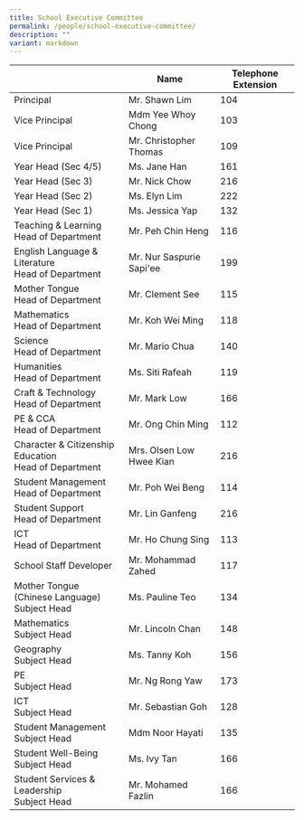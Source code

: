 ```yaml
---
title: School Executive Committee
permalink: /people/school-executive-committee/
description: ""
variant: markdown
---
```

<table>
<thead>
  <tr>
    <th></th>
    <th>Name</th>
    <th>Telephone Extension</th>
  </tr>
</thead>
<tbody>
  <tr>
    <td>Principal</td>
    <td>Mr. Shawn Lim</td>
    <td>104</td>
  </tr>
  <tr>
    <td>Vice Principal</td>
    <td>Mdm Yee Whoy Chong</td>
    <td>103</td>
  </tr>
  <tr>
    <td>Vice Principal</td>
    <td>Mr. Christopher Thomas</td>
    <td>109</td>
  </tr>
  <tr>
    <td>Year Head (Sec 4/5)</td>
    <td>Ms. Jane Han</td>
    <td>161</td>
  </tr>
  <tr>
    <td>Year Head (Sec 3)</td>
    <td>Mr. Nick Chow</td>
    <td>216</td>
  </tr>
  <tr>
    <td>Year Head (Sec 2)</td>
    <td>Ms. Elyn Lim</td>
    <td>222</td>
  </tr>
  <tr>
    <td>Year Head (Sec 1)</td>
    <td>Ms. Jessica Yap</td>
    <td>132</td>
  </tr>
  <tr>
    <td>Teaching &amp; Learning<br>Head of Department</td>
    <td>Mr. Peh Chin Heng</td>
    <td>116</td>
  </tr>
	  <tr>
    <td>English Language &amp; Literature<br>Head of Department</td>
    <td>Mr. Nur Saspurie Sapi'ee</td>
    <td>199</td>
  </tr>
  <tr>
    <td>Mother Tongue<br>Head of Department</td>
    <td>Mr. Clement See</td>
    <td>115</td>
  </tr>
  <tr>
    <td>Mathematics<br>Head of Department</td>
    <td>Mr. Koh Wei Ming</td>
    <td>118</td>
  </tr>
	  <tr>
    <td>Science<br>Head of Department</td>
    <td>Mr. Mario Chua</td>
    <td>140</td>
  </tr>
  <tr>
    <td>Humanities<br>Head of Department</td>
    <td>Ms. Siti Rafeah</td>
    <td>119</td>
  </tr>
  <tr>
    <td>Craft &amp; Technology<br>Head of Department</td>
    <td>Mr. Mark Low</td>
    <td>166</td>
  </tr>
  <tr>
    <td>PE &amp; CCA<br>Head of Department</td>
    <td>Mr. Ong Chin Ming</td>
    <td>112</td>
  </tr>
  <tr>
    <td>Character &amp; Citizenship Education<br>Head of Department</td>
    <td>Mrs. Olsen Low Hwee Kian</td>
    <td>216</td>
  </tr>
 <tr>
    <td>Student Management<br>Head of Department</td>
    <td>Mr. Poh Wei Beng</td>
    <td>114</td>
  </tr>
  <tr>
    <td>Student Support<br>Head of Department</td>
    <td>Mr. Lin Ganfeng</td>
    <td>216</td>
  </tr>
  <tr>
    <td>ICT<br>Head of Department</td>
    <td>Mr. Ho Chung Sing</td>
    <td>113</td>
  </tr>
  <tr>
    <td>School Staff Developer</td>
    <td>Mr. Mohammad Zahed</td>
    <td>117</td>
  </tr>
  <tr>
    <td>Mother Tongue (Chinese Language)<br>Subject Head</td>
    <td>Ms. Pauline Teo</td>
    <td>134</td>
  </tr>
  <tr>
    <td>Mathematics<br>Subject Head</td>
    <td>Mr. Lincoln Chan</td>
    <td>148</td>
  </tr>
  <tr>
    <td>Geography<br>Subject Head</td>
    <td>Ms. Tanny Koh</td>
    <td>156</td>
  </tr>
  <tr>
    <td>PE<br>Subject Head</td>
    <td>Mr. Ng Rong Yaw</td>
    <td>173</td>
  </tr>
  <tr>
    <td>ICT<br>Subject Head</td>
    <td>Mr. Sebastian Goh</td>
    <td>128</td>
  </tr>
  <tr>
    <td>Student Management<br>Subject Head</td>
    <td>Mdm Noor Hayati</td>
    <td>135</td>
  </tr>
  <tr>
    <td>Student Well-Being<br>Subject Head</td>
    <td>Ms. Ivy Tan</td>
    <td>166</td>
  </tr>
	  <tr>
    <td>Student Services &amp; Leadership<br>Subject Head</td>
    <td>Mr. Mohamed Fazlin </td>
    <td>166</td>
  </tr>
</tbody>
</table>